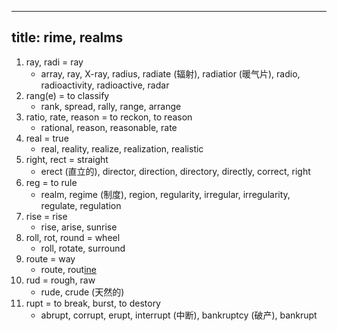 
---
title: rime, realms
---

1. ray, radi = ray
    - array, ray, X-ray, radius, radiate (辐射), radiatior (暖气片), radio, radioactivity, radioactive, radar
1. rang(e) = to classify
    - rank, spread, rally, range, arrange
1. ratio, rate, reason = to reckon, to reason
    - rational, reason, reasonable, rate
1. real = true
    - real, reality, realize, realization, realistic
1. right, rect = straight
    - erect (直立的), director, direction, directory, directly, correct, right
1. reg = to rule
    - realm, regime (制度), region, regularity, irregular, irregularity, regulate, regulation
1. rise = rise
    - rise, arise, sunrise
1. roll, rot, round = wheel
    - roll, rotate, surround
1. route = way
    - route, rout[ine](./名词后缀.md)
1. rud = rough, raw
    - rude, crude (天然的)
1. rupt = to break, burst, to destory
    - abrupt, corrupt, erupt, interrupt (中断), bankruptcy (破产), bankrupt
